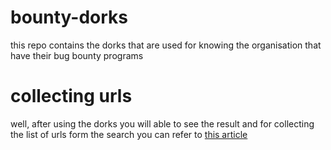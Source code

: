 # bounty-dorks
this repo contains the dorks that are used for knowing the organisation that have their bug bounty programs 

# collecting urls
well, after using the dorks you will able to see the result and for collecting the list of urls form the search you can refer to [this article](https://www.chrisains.com/seo-tools/extract-urls-from-web-serps/)
